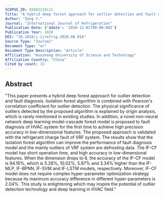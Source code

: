 ```yaml
---
SCOPUS_ID: 85092216111
Title: "A hybrid deep forest approach for outlier detection and fault diagnosis of variable refrigerant flow system"
Author: "Zeng Y."
Journal: "International Journal of Refrigeration"
Publication Date: {'$date': '2020-12-01T00:00:00Z'}
Publication Year: 2020
DOI: "10.1016/j.ijrefrig.2020.08.014"
Source Type: "Journal"
Document Type: "ar"
Document Type Description: "Article"
Affiliation: "Huazhong University of Science and Technology"
Affiliation Country: "China"
Cited by count: 15
---
```


## Abstract
"This paper presents a hybrid deep forest approach for outlier detection and fault diagnosis. Isolation forest algorithm is combined with Pearson's correlation coefficient for outlier detection. The physical significance of outliers detected by the proposed algorithm is explained by origin analysis, which is rarely mentioned in existing studies. In addition, a novel non-neural network deep learning model-cascade forest model is proposed to fault diagnosis of HVAC system for the first time to achieve high precision accuracy in low-dimensional features. The proposed approach is validated with the refrigerant charge fault of VRF system. The results show that the isolation forest algorithm can improve the performance of fault diagnosis model and the mainly outliers of VRF system are defrosting data. The IF-CF model has short operation time, and high accuracy in low-dimensional features. When the dimension drops to 6, the accuracy of the IF-CF model is 94.16%, which is 5.26%, 10.02%, 5.87% and 3.34% higher than the IF-MLP, IF-BPNN, IF-SVM and IF-LSTM models, respectively. Moreover, IF-CF model does not require complex hyper-parameter optimization strategy because its maximum accuracy difference in different hyper-parameters is 2.04%. This study is enlightening which may inspire the potential of outlier detection technology and deep learning in HVAC field."
